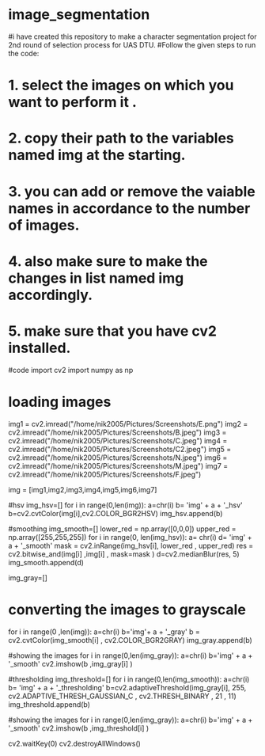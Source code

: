 # image_segmentation
#i have created this repository to make a character segmentation project for 2nd round of selection process for UAS DTU.
#Follow the given steps to run the code:
#  1. select the images on which you want to perform it .
#  2. copy their path to the variables named img at the starting.
#  3. you can add or remove the vaiable names in accordance to the number of images.
#  4. also make sure to make the changes in list named img accordingly.
#  5. make sure that you have cv2 installed.


#code
import cv2
import numpy as np
# loading images
img1 = cv2.imread("/home/nik2005/Pictures/Screenshots/E.png")
img2 = cv2.imread("/home/nik2005/Pictures/Screenshots/B.jpeg")
img3 = cv2.imread("/home/nik2005/Pictures/Screenshots/C.jpeg")
img4 = cv2.imread("/home/nik2005/Pictures/Screenshots/C2.jpeg")
img5 = cv2.imread("/home/nik2005/Pictures/Screenshots/N.jpeg")
img6 = cv2.imread("/home/nik2005/Pictures/Screenshots/M.jpeg")
img7 = cv2.imread("/home/nik2005/Pictures/Screenshots/F.jpeg")

img = [img1,img2,img3,img4,img5,img6,img7]

#hsv
img_hsv=[]
for i in range(0,len(img)):
        a=chr(i)
        b= 'img' + a + '_hsv'
        b=cv2.cvtColor(img[i],cv2.COLOR_BGR2HSV)
        img_hsv.append(b)


#smoothing
img_smooth=[]
lower_red = np.array([0,0,0])
upper_red = np.array([255,255,255])
for i in range(0, len(img_hsv)):
    a= chr(i)
    d= 'img' + a + '_smooth'
    mask = cv2.inRange(img_hsv[i], lower_red , upper_red)
    res = cv2.bitwise_and(img[i] ,img[i] , mask=mask )
    d=cv2.medianBlur(res, 5)
    img_smooth.append(d)


img_gray=[]
# converting the images to grayscale
for i in range(0 ,len(img)):
    a=chr(i)
    b='img'+ a + '_gray'
    b = cv2.cvtColor(img_smooth[i] , cv2.COLOR_BGR2GRAY)
    img_gray.append(b)


#showing the images
for i in range(0,len(img_gray)):
    a=chr(i)
    b='img' + a + '_smooth'
    cv2.imshow(b ,img_gray[i] )

#thresholding
img_threshold=[]
for i in range(0,len(img_smooth)):
    a=chr(i)
    b= 'img' + a + '_thresholding'
    b=cv2.adaptiveThreshold(img_gray[i], 255, cv2.ADAPTIVE_THRESH_GAUSSIAN_C , cv2.THRESH_BINARY , 21 , 11)
    img_threshold.append(b)

#showing the images
for i in range(0,len(img_gray)):
    a=chr(i)
    b='img' + a + '_smooth'
    cv2.imshow(b ,img_threshold[i] )


cv2.waitKey(0)
cv2.destroyAllWindows()
